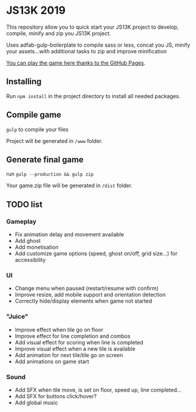 # JS13K 2019

This repository allow you to quick start your JS13K project to develop, compile, minify and zip you JS13K project.

Uses adfab-gulp-boilerplate to compile sass or less, concat you JS, minify your assets...with additional tasks to zip and improve minification

[You can play the game here thanks to the GitHub Pages](https://jonathan-vallet.github.io/js13k-2018/index.html).

## Installing

Run `npm install` in the project directory to install all needed packages.

## Compile game

`gulp` to compile your files

Project will be generated in `/www` folder.

## Generate final game

run `gulp --production && gulp zip`

Your game.zip file will be generated in `/dist` folder.

## TODO list

### Gameplay

* Fix animation delay and movement available
* Add ghost
* Add monetisation
* Add customize game options (speed, ghost on/off, grid size...) for accessibility

### UI

* Change menu when paused (restart/resume with confirm)
* Improve resize, add mobile support and orientation detection
* Correctly hide/display elements when game not started

### "Juice"

* Improve effect when tile go on floor
* Improve effect for line completion and combos
* Add visual effect for scoring when line is completed
* Improve visual effect when a new tile is available
* Add animation for next tile/tile go on screen
* Add animations on game start

### Sound
* Add SFX when tile move, is set on floor, speed up, line completed...
* Add SFX for buttons click/hover?
* Add global music